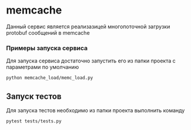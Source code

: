 # memcache
Данный сервис является реализазицей многопоточной загрузки protobuf сообщений в memcache


### Примеры запуска сервиса
Для запуска сервиса достаточно запустить его из папки проекта с параметрами по умолчанию
```bash
python memcache_load/memc_load.py
```

## Запуск тестов
Для запуска тестов необходимо из папки проекта выполнить команду
```bash
pytest tests/tests.py
```

